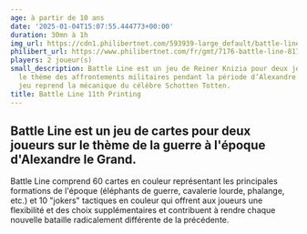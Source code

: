 ```yaml
---
age: à partir de 10 ans
date: '2025-01-04T15:07:55.444773+00:00'
duration: 30mn à 1h
img_url: https://cdn1.philibertnet.com/593939-large_default/battle-line.jpg
philibert_url: https://www.philibertnet.com/fr/gmt/7176-battle-line-817054010226.html
players: 2 joueur(s)
small_description: Battle Line est un jeu de Reiner Knizia pour deux joueurs qui reprend
  le thème des affrontements militaires pendant la période d’Alexandre le Grand. Ce
  jeu reprend la mécanique du célèbre Schotten Totten.
title: Battle Line 11th Printing
---
```




Battle Line est un jeu de cartes pour deux joueurs sur le thème de la guerre à l'époque d'Alexandre le Grand.
-------------------------------------------------------------------------------------------------------------

Battle Line comprend 60 cartes en couleur représentant les principales formations de l'époque (éléphants de guerre, cavalerie lourde, phalange, etc.) et 10 "jokers" tactiques en couleur qui offrent aux joueurs une flexibilité et des choix supplémentaires et contribuent à rendre chaque nouvelle bataille radicalement différente de la précédente.